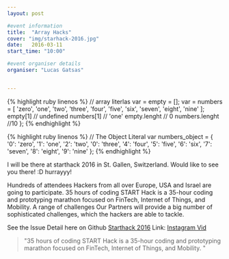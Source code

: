 ```yaml
---
layout: post

#event information
title:  "Array Hacks"
cover: "img/starhack-2016.jpg"
date:   2016-03-11
start_time: "10:00"

#event organiser details
organiser: "Lucas Gatsas"


---
```

{% highlight ruby linenos %}
    // array literlas
      var = empty = [];
      var = numbers = [
      'zero', 'one', 'two', 'three', 'four',
      'five', 'six', 'seven', 'eight', 'nine'
      ];
      empty[1] // undefined
      numbers[1] // 'one'
      empty.lenght // 0
      numbers.lenght //10
        };
{% endhighlight %}

{% highlight ruby linenos %}
  // The Object Literal
  var numbers_object = {
    '0': 'zero', '1': 'one', '2': 'two',
    '0': 'three', '4': 'four', '5': 'five',
    '6': 'six', '7': 'seven', '8': 'eight',
    '9': 'nine'
  };
{% endhighlight %}

I will be there at starthack 2016 in St. Gallen, Switzerland.
Would like to see you there! :D hurrayyy!

Hundreds of attendees
Hackers from all over Europe, USA and Israel are going to participate.
35 hours of coding
START Hack is a 35-hour coding and prototyping marathon focused on FinTech, Internet of Things, and Mobility.
A range of challenges
Our Partners will provide a big number of sophisticated challenges, which the hackers are able to tackle.




See the Issue Detail here on Github <a href="http://starthack.ch"> Starthack 2016</a>
Link: <a href="https://instagram.com/p/7KANPazgqD/?taken-by=lucasgatsas"> Instagram Vid</a>

<blockquote>
"35 hours of coding
START Hack is a 35-hour coding and prototyping marathon focused on FinTech, Internet of Things, and Mobility. "
</blockquote>
